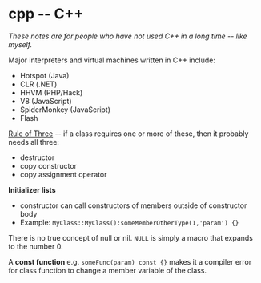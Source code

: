 cpp -- C++
==========

_These notes are for people who have not used C++ in a long time -- like myself._

Major interpreters and virtual machines written in C++ include:
- Hotspot (Java)
- CLR (.NET)
- HHVM (PHP/Hack)
- V8 (JavaScript)
- SpiderMonkey (JavaScript)
- Flash

[Rule of Three](https://en.wikipedia.org/wiki/Rule_of_three_%28C%2B%2B_programming%29) -- if a class requires one or more of these, then it probably needs all three:
- destructor
- copy constructor
- copy assignment operator

**Initializer lists**
- constructor can call constructors of members outside of constructor body
- Example: `MyClass::MyClass():someMemberOtherType(1,'param') {}`

There is no true concept of null or nil. `NULL` is simply a macro that expands to the number 0.

A **const function** e.g. `someFunc(param) const {}` makes it a compiler error for class function to change a member variable of the class.
